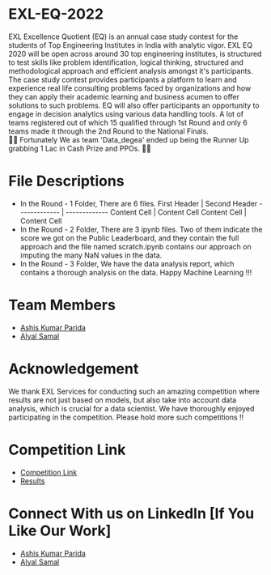 # EXL-EQ-2022
EXL Excellence Quotient (EQ) is an annual case study contest for the students of Top Engineering Institutes in India with analytic vigor.
EXL EQ 2020 will be open across around 30 top engineering institutes, is structured to test skills like problem identification, logical thinking, structured and methodological approach and efficient analysis amongst it's participants. The case study contest provides participants a platform to learn and experience real life consulting problems faced by organizations and how they can apply their academic learning and business acumen to offer solutions to such problems. EQ will also offer participants an opportunity to engage in decision analytics using various data handling tools. A lot of teams registered out of which 15 qualified through 1st Round and only 6 teams made it through the 2nd Round to the National Finals.  
🎉🎉 Fortunately We as team 'Data_degea' ended up being the Runner Up grabbing 1 Lac in Cash Prize and PPOs. 🎉🎉

# File Descriptions
* In the Round - 1 Folder, There are 6 files.
First Header  | Second Header
------------- | -------------
Content Cell  | Content Cell
Content Cell  | Content Cell
* In the Round - 2 Folder, There are 3 ipynb files. Two of them indicate the score we got on the Public Leaderboard, and they contain the full approach and the file named scratch.ipynb contains our approach on imputing the many NaN values in the data.
* In the Round - 3 Folder, We have the data analysis report, which contains a thorough analysis on the data.
Happy Machine Learning !!!
# Team Members 
* [Ashis Kumar Parida](https://github.com/ash73-cloud)
* [Alyal Samal](https://github.com/Alyal077)
# Acknowledgement
We thank EXL Services for conducting such an amazing competition where results are not just based on models, but also take into account data analysis, which is crucial for a data scientist.
We have thoroughly enjoyed participating in the competition. Please hold more such competitions !!
# Competition Link
* [Competition Link ](https://www.exlanalytics.co.in/eq/frontend/web/index.php?r=)
* [Results](https://www.linkedin.com/posts/exl-service_congratulations-to-the-national-winner-and-activity-6919675520016076800-USFB?utm_source=linkedin_share&utm_medium=member_desktop_web)

# Connect With us on LinkedIn [If You Like Our Work]
* [Ashis Kumar Parida](https://www.linkedin.com/in/ash73-cloud/)
* [Alyal Samal](https://www.linkedin.com/in/alyal077/)

